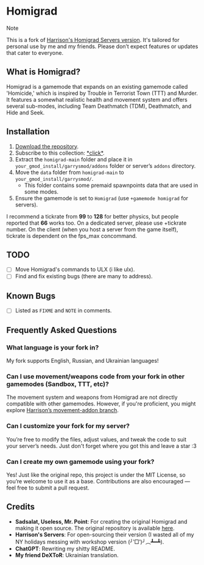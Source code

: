 # Homigrad

> [!NOTE]
> This is a fork of [Harrison's Homigrad Servers version](https://github.com/harrisoniam/homigrad).
> It's tailored for personal use by me and my friends. Please don’t expect features or updates that cater to everyone.

## What is Homigrad?

Homigrad is a gamemode that expands on an existing gamemode called 'Homicide,' which is inspired by Trouble in Terrorist Town (TTT) and Murder.\
It features a somewhat realistic health and movement system and offers several sub-modes, including Team Deathmatch (TDM), Deathmatch, and Hide and Seek.

## Installation

1. [Download the repository](https://github.com/JonnyBro/homigrad/archive/refs/heads/main.zip).
2. Subscribe to this collection: [\*click\*](https://steamcommunity.com/sharedfiles/filedetails/?id=3393369855).
3. Extract the `homigrad-main` folder and place it in `your_gmod_install/garrysmod/addons` folder or server’s `addons` directory.
4. Move the `data` folder from `homigrad-main` to `your_gmod_install/garrysmod/`.
   - This folder contains some premaid spawnpoints data that are used in some modes.
5. Ensure the gamemode is set to `Homigrad` (use `+gamemode homigrad` for servers).

I recommend a tickrate from **99** to **128** for better physics, but people reported that **66** works too.
On a dedicated server, please use +tickrate number. On the client (when you host a server from the game itself), tickrate is dependent on the fps_max concommand.

## TODO

- [ ] Move Homigrad's commands to ULX (i like ulx).
- [ ] Find and fix existing bugs (there are many to address).

## Known Bugs

- [ ] Listed as `FIXME` and `NOTE` in comments.

## Frequently Asked Questions

### What language is your fork in?

My fork supports English, Russian, and Ukrainian languages!

### Can I use movement/weapons code from your fork in other gamemodes (Sandbox, TTT, etc)?

The movement system and weapons from Homigrad are not directly compatible with other gamemodes. However, if you're proficient, you might explore [Harrison’s movement-addon branch](https://github.com/harrisoniam/homigrad/tree/movement-addon).

### Can I customize your fork for my server?

You’re free to modify the files, adjust values, and tweak the code to suit your server’s needs. Just don't forget where you got this and leave a star :3

### Can I create my own gamemode using your fork?

Yes! Just like the original repo, this project is under the MIT License, so you’re welcome to use it as a base. Contributions are also encouraged — feel free to submit a pull request.

## Credits

- **Sadsalat, Useless, Mr. Point**: For creating the original Homigrad and making it open source. The original repository is available [here](https://github.com/sadsalat/Orignal-Homigrad).
- **Harrison's Servers**: For open-sourcing their version (I wasted all of my NY holidays messing with workshop version (╯‵□′)╯︵┻━┻).
- **ChatGPT**: Rewriting my shitty README.
- **My friend DeXToR**: Ukrainian translation.
